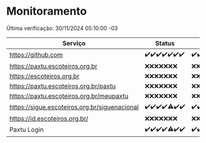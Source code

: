 # Monitoramento

Última verificação: 30/11/2024 05:10:00 -03

|Serviço|Status|Últimas 24h|
|---|---|---|
|https://github.com|<span title="2024-11-23: OK=23">✔️</span><span title="2024-11-24: OK=23">✔️</span><span title="2024-11-25: OK=23">✔️</span><span title="2024-11-26: OK=23">✔️</span><span title="2024-11-27: OK=23">✔️</span><span title="2024-11-28: OK=23">✔️</span><span title="2024-11-29: OK=7">✔️</span>|<span title="29/11/2024 05:12:00 -03 : 200">✔️</span><span title="29/11/2024 06:09:00 -03 : 200">✔️</span><span title="29/11/2024 07:09:00 -03 : 200">✔️</span><span title="29/11/2024 08:07:00 -03 : 200">✔️</span><span title="29/11/2024 09:16:00 -03 : 200">✔️</span><span title="29/11/2024 10:19:00 -03 : 200">✔️</span><span title="29/11/2024 11:08:00 -03 : 200">✔️</span><span title="29/11/2024 12:09:00 -03 : 200">✔️</span><span title="29/11/2024 13:10:00 -03 : 200">✔️</span><span title="29/11/2024 14:07:00 -03 : 200">✔️</span><span title="29/11/2024 15:11:00 -03 : 200">✔️</span><span title="29/11/2024 16:06:00 -03 : 200">✔️</span><span title="29/11/2024 17:09:00 -03 : 200">✔️</span><span title="29/11/2024 18:07:00 -03 : 200">✔️</span><span title="29/11/2024 19:07:00 -03 : 200">✔️</span><span title="29/11/2024 20:08:00 -03 : 200">✔️</span><span title="29/11/2024 21:41:00 -03 : 200">✔️</span><span title="29/11/2024 23:15:00 -03 : 200">✔️</span><span title="30/11/2024 00:20:00 -03 : 200">✔️</span><span title="30/11/2024 01:10:00 -03 : 200">✔️</span><span title="30/11/2024 02:08:00 -03 : 200">✔️</span><span title="30/11/2024 03:11:00 -03 : 200">✔️</span><span title="30/11/2024 04:07:00 -03 : 200">✔️</span><span title="30/11/2024 05:10:00 -03 : 200">✔️</span>|
|https://paxtu.escoteiros.org.br|<span title="2024-11-23: Falhas=23">❌</span><span title="2024-11-24: Falhas=23">❌</span><span title="2024-11-25: Falhas=23">❌</span><span title="2024-11-26: Falhas=23">❌</span><span title="2024-11-27: Falhas=23">❌</span><span title="2024-11-28: Falhas=23">❌</span><span title="2024-11-29: Falhas=7">❌</span>|<span title="29/11/2024 05:12:00 -03 : 403">❌</span><span title="29/11/2024 06:09:00 -03 : 403">❌</span><span title="29/11/2024 07:09:00 -03 : 403">❌</span><span title="29/11/2024 08:07:00 -03 : 403">❌</span><span title="29/11/2024 09:16:00 -03 : 403">❌</span><span title="29/11/2024 10:19:00 -03 : 403">❌</span><span title="29/11/2024 11:08:00 -03 : 403">❌</span><span title="29/11/2024 12:09:00 -03 : 403">❌</span><span title="29/11/2024 13:10:00 -03 : 403">❌</span><span title="29/11/2024 14:07:00 -03 : 403">❌</span><span title="29/11/2024 15:11:00 -03 : 403">❌</span><span title="29/11/2024 16:06:00 -03 : 403">❌</span><span title="29/11/2024 17:09:00 -03 : 403">❌</span><span title="29/11/2024 18:07:00 -03 : 403">❌</span><span title="29/11/2024 19:07:00 -03 : 403">❌</span><span title="29/11/2024 20:08:00 -03 : 403">❌</span><span title="29/11/2024 21:41:00 -03 : 403">❌</span><span title="29/11/2024 23:15:00 -03 : 403">❌</span><span title="30/11/2024 00:20:00 -03 : 403">❌</span><span title="30/11/2024 01:10:00 -03 : 403">❌</span><span title="30/11/2024 02:08:00 -03 : 403">❌</span><span title="30/11/2024 03:11:00 -03 : 403">❌</span><span title="30/11/2024 04:07:00 -03 : 403">❌</span><span title="30/11/2024 05:10:00 -03 : 403">❌</span>|
|https://escoteiros.org.br|<span title="2024-11-23: Falhas=23">❌</span><span title="2024-11-24: Falhas=23">❌</span><span title="2024-11-25: Falhas=23">❌</span><span title="2024-11-26: Falhas=23">❌</span><span title="2024-11-27: Falhas=23">❌</span><span title="2024-11-28: Falhas=23">❌</span><span title="2024-11-29: Falhas=7">❌</span>|<span title="29/11/2024 05:12:00 -03 : 403">❌</span><span title="29/11/2024 06:09:00 -03 : 403">❌</span><span title="29/11/2024 07:09:00 -03 : 403">❌</span><span title="29/11/2024 08:07:00 -03 : 403">❌</span><span title="29/11/2024 09:16:00 -03 : 403">❌</span><span title="29/11/2024 10:19:00 -03 : 403">❌</span><span title="29/11/2024 11:08:00 -03 : 403">❌</span><span title="29/11/2024 12:09:00 -03 : 403">❌</span><span title="29/11/2024 13:10:00 -03 : 403">❌</span><span title="29/11/2024 14:07:00 -03 : 403">❌</span><span title="29/11/2024 15:11:00 -03 : 403">❌</span><span title="29/11/2024 16:06:00 -03 : 403">❌</span><span title="29/11/2024 17:09:00 -03 : 403">❌</span><span title="29/11/2024 18:07:00 -03 : 403">❌</span><span title="29/11/2024 19:07:00 -03 : 403">❌</span><span title="29/11/2024 20:08:00 -03 : 403">❌</span><span title="29/11/2024 21:41:00 -03 : 403">❌</span><span title="29/11/2024 23:15:00 -03 : 403">❌</span><span title="30/11/2024 00:20:00 -03 : 403">❌</span><span title="30/11/2024 01:10:00 -03 : 403">❌</span><span title="30/11/2024 02:08:00 -03 : 403">❌</span><span title="30/11/2024 03:11:00 -03 : 403">❌</span><span title="30/11/2024 04:07:00 -03 : 403">❌</span><span title="30/11/2024 05:10:00 -03 : 403">❌</span>|
|https://paxtu.escoteiros.org.br/paxtu|<span title="2024-11-23: Falhas=23">❌</span><span title="2024-11-24: Falhas=23">❌</span><span title="2024-11-25: Falhas=23">❌</span><span title="2024-11-26: Falhas=23">❌</span><span title="2024-11-27: Falhas=23">❌</span><span title="2024-11-28: Falhas=23">❌</span><span title="2024-11-29: Falhas=7">❌</span>|<span title="29/11/2024 05:12:00 -03 : 403">❌</span><span title="29/11/2024 06:09:00 -03 : 403">❌</span><span title="29/11/2024 07:09:00 -03 : 403">❌</span><span title="29/11/2024 08:07:00 -03 : 403">❌</span><span title="29/11/2024 09:16:00 -03 : 403">❌</span><span title="29/11/2024 10:19:00 -03 : 403">❌</span><span title="29/11/2024 11:08:00 -03 : 403">❌</span><span title="29/11/2024 12:09:00 -03 : 403">❌</span><span title="29/11/2024 13:10:00 -03 : 403">❌</span><span title="29/11/2024 14:07:00 -03 : 403">❌</span><span title="29/11/2024 15:11:00 -03 : 403">❌</span><span title="29/11/2024 16:06:00 -03 : 403">❌</span><span title="29/11/2024 17:09:00 -03 : 403">❌</span><span title="29/11/2024 18:07:00 -03 : 403">❌</span><span title="29/11/2024 19:07:00 -03 : 403">❌</span><span title="29/11/2024 20:08:00 -03 : 403">❌</span><span title="29/11/2024 21:41:00 -03 : 403">❌</span><span title="29/11/2024 23:15:00 -03 : 403">❌</span><span title="30/11/2024 00:20:00 -03 : 403">❌</span><span title="30/11/2024 01:10:00 -03 : 403">❌</span><span title="30/11/2024 02:08:00 -03 : 403">❌</span><span title="30/11/2024 03:11:00 -03 : 403">❌</span><span title="30/11/2024 04:07:00 -03 : 403">❌</span><span title="30/11/2024 05:10:00 -03 : 403">❌</span>|
|https://paxtu.escoteiros.org.br/meupaxtu|<span title="2024-11-23: Falhas=23">❌</span><span title="2024-11-24: Falhas=23">❌</span><span title="2024-11-25: Falhas=23">❌</span><span title="2024-11-26: Falhas=23">❌</span><span title="2024-11-27: Falhas=23">❌</span><span title="2024-11-28: Falhas=23">❌</span><span title="2024-11-29: Falhas=7">❌</span>|<span title="29/11/2024 05:12:00 -03 : 403">❌</span><span title="29/11/2024 06:09:00 -03 : 403">❌</span><span title="29/11/2024 07:09:00 -03 : 403">❌</span><span title="29/11/2024 08:07:00 -03 : 403">❌</span><span title="29/11/2024 09:16:00 -03 : 403">❌</span><span title="29/11/2024 10:19:00 -03 : 403">❌</span><span title="29/11/2024 11:08:00 -03 : 403">❌</span><span title="29/11/2024 12:09:00 -03 : 403">❌</span><span title="29/11/2024 13:10:00 -03 : 403">❌</span><span title="29/11/2024 14:07:00 -03 : 403">❌</span><span title="29/11/2024 15:11:00 -03 : 403">❌</span><span title="29/11/2024 16:06:00 -03 : 403">❌</span><span title="29/11/2024 17:09:00 -03 : 403">❌</span><span title="29/11/2024 18:07:00 -03 : 403">❌</span><span title="29/11/2024 19:07:00 -03 : 403">❌</span><span title="29/11/2024 20:08:00 -03 : 403">❌</span><span title="29/11/2024 21:41:00 -03 : 403">❌</span><span title="29/11/2024 23:15:00 -03 : 403">❌</span><span title="30/11/2024 00:20:00 -03 : 403">❌</span><span title="30/11/2024 01:10:00 -03 : 403">❌</span><span title="30/11/2024 02:08:00 -03 : 403">❌</span><span title="30/11/2024 03:11:00 -03 : 403">❌</span><span title="30/11/2024 04:07:00 -03 : 403">❌</span><span title="30/11/2024 05:10:00 -03 : 403">❌</span>|
|https://sigue.escoteiros.org.br/siguenacional|<span title="2024-11-23: OK=23">✔️</span><span title="2024-11-24: OK=23">✔️</span><span title="2024-11-25: OK=23">✔️</span><span title="2024-11-26: OK=23">✔️</span><span title="2024-11-27: OK=22, Falhas=1">⚠️</span><span title="2024-11-28: OK=23">✔️</span><span title="2024-11-29: OK=7">✔️</span>|<span title="29/11/2024 05:12:00 -03 : 200">✔️</span><span title="29/11/2024 06:09:00 -03 : 200">✔️</span><span title="29/11/2024 07:09:00 -03 : 200">✔️</span><span title="29/11/2024 08:07:00 -03 : 200">✔️</span><span title="29/11/2024 09:16:00 -03 : 200">✔️</span><span title="29/11/2024 10:19:00 -03 : 200">✔️</span><span title="29/11/2024 11:08:00 -03 : 200">✔️</span><span title="29/11/2024 12:09:00 -03 : 200">✔️</span><span title="29/11/2024 13:10:00 -03 : 200">✔️</span><span title="29/11/2024 14:07:00 -03 : 200">✔️</span><span title="29/11/2024 15:11:00 -03 : 200">✔️</span><span title="29/11/2024 16:06:00 -03 : 200">✔️</span><span title="29/11/2024 17:09:00 -03 : 200">✔️</span><span title="29/11/2024 18:07:00 -03 : 200">✔️</span><span title="29/11/2024 19:07:00 -03 : 0">❌</span><span title="29/11/2024 20:08:00 -03 : 200">✔️</span><span title="29/11/2024 21:41:00 -03 : 200">✔️</span><span title="29/11/2024 23:15:00 -03 : 200">✔️</span><span title="30/11/2024 00:20:00 -03 : 200">✔️</span><span title="30/11/2024 01:10:00 -03 : 200">✔️</span><span title="30/11/2024 02:08:00 -03 : 200">✔️</span><span title="30/11/2024 03:11:00 -03 : 200">✔️</span><span title="30/11/2024 04:07:00 -03 : 200">✔️</span><span title="30/11/2024 05:10:00 -03 : 200">✔️</span>|
|https://id.escoteiros.org.br/|<span title="2024-11-23: Falhas=23">❌</span><span title="2024-11-24: Falhas=23">❌</span><span title="2024-11-25: Falhas=23">❌</span><span title="2024-11-26: Falhas=23">❌</span><span title="2024-11-27: Falhas=23">❌</span><span title="2024-11-28: Falhas=23">❌</span><span title="2024-11-29: Falhas=7">❌</span>|<span title="29/11/2024 05:12:00 -03 : 403">❌</span><span title="29/11/2024 06:09:00 -03 : 403">❌</span><span title="29/11/2024 07:09:00 -03 : 403">❌</span><span title="29/11/2024 08:07:00 -03 : 403">❌</span><span title="29/11/2024 09:16:00 -03 : 403">❌</span><span title="29/11/2024 10:19:00 -03 : 403">❌</span><span title="29/11/2024 11:08:00 -03 : 403">❌</span><span title="29/11/2024 12:09:00 -03 : 403">❌</span><span title="29/11/2024 13:10:00 -03 : 403">❌</span><span title="29/11/2024 14:07:00 -03 : 403">❌</span><span title="29/11/2024 15:11:00 -03 : 403">❌</span><span title="29/11/2024 16:06:00 -03 : 403">❌</span><span title="29/11/2024 17:09:00 -03 : 403">❌</span><span title="29/11/2024 18:07:00 -03 : 403">❌</span><span title="29/11/2024 19:08:00 -03 : 403">❌</span><span title="29/11/2024 20:08:00 -03 : 403">❌</span><span title="29/11/2024 21:41:00 -03 : 403">❌</span><span title="29/11/2024 23:15:00 -03 : 403">❌</span><span title="30/11/2024 00:20:00 -03 : 403">❌</span><span title="30/11/2024 01:10:00 -03 : 403">❌</span><span title="30/11/2024 02:08:00 -03 : 403">❌</span><span title="30/11/2024 03:11:00 -03 : 403">❌</span><span title="30/11/2024 04:07:00 -03 : 403">❌</span><span title="30/11/2024 05:10:00 -03 : 403">❌</span>|
|Paxtu Login|<span title="2024-11-23: OK=23">✔️</span><span title="2024-11-24: OK=23">✔️</span><span title="2024-11-25: OK=23">✔️</span><span title="2024-11-26: OK=23">✔️</span><span title="2024-11-27: OK=22, Falhas=1">⚠️</span><span title="2024-11-28: OK=23">✔️</span><span title="2024-11-29: OK=7">✔️</span>|<span title="29/11/2024 05:12:00 -03 : 200">✔️</span><span title="29/11/2024 06:09:00 -03 : 200">✔️</span><span title="29/11/2024 07:09:00 -03 : 200">✔️</span><span title="29/11/2024 08:07:00 -03 : 200">✔️</span><span title="29/11/2024 09:16:00 -03 : 200">✔️</span><span title="29/11/2024 10:19:00 -03 : 200">✔️</span><span title="29/11/2024 11:08:00 -03 : 200">✔️</span><span title="29/11/2024 12:09:00 -03 : 200">✔️</span><span title="29/11/2024 13:10:00 -03 : 200">✔️</span><span title="29/11/2024 14:07:00 -03 : 200">✔️</span><span title="29/11/2024 15:11:00 -03 : 200">✔️</span><span title="29/11/2024 16:06:00 -03 : 200">✔️</span><span title="29/11/2024 17:09:00 -03 : 200">✔️</span><span title="29/11/2024 18:07:00 -03 : 200">✔️</span><span title="29/11/2024 19:08:00 -03 : 200">✔️</span><span title="29/11/2024 20:08:00 -03 : 200">✔️</span><span title="29/11/2024 21:41:00 -03 : 200">✔️</span><span title="29/11/2024 23:15:00 -03 : 200">✔️</span><span title="30/11/2024 00:20:00 -03 : 200">✔️</span><span title="30/11/2024 01:10:00 -03 : 200">✔️</span><span title="30/11/2024 02:08:00 -03 : 200">✔️</span><span title="30/11/2024 03:11:00 -03 : 200">✔️</span><span title="30/11/2024 04:07:00 -03 : 200">✔️</span><span title="30/11/2024 05:10:00 -03 : 200">✔️</span>|
